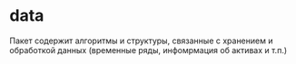 # data
Пакет содержит алгоритмы и структуры, связанные с хранением и обработкой данных (временные ряды, инфомрмация об активах и т.п.)
